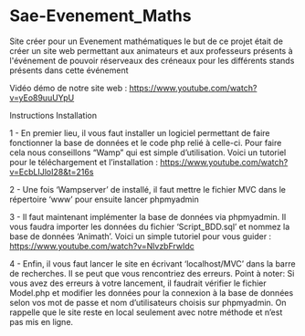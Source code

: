 # Sae-Evenement_Maths

Site créer pour un Evenement mathématiques le but de ce projet était de créer un site web permettant aux animateurs et aux professeurs présents à l'événement de pouvoir réserveaux des créneaux pour les différents stands présents dans cette événement



Vidéo démo de notre site web : https://www.youtube.com/watch?v=yEo89uuUYpU


Instructions Installation


1 - En premier lieu, il vous faut installer un logiciel permettant de faire fonctionner la base de données et le code php relié à celle-ci. Pour faire cela nous conseillons “Wamp” qui est simple d’utilisation.
Voici un tutoriel pour le téléchargement et l’installation : https://www.youtube.com/watch?v=EcbLIJloI28&t=216s


2 - Une fois ‘Wampserver’ de installé, il faut mettre le fichier MVC dans le répertoire ‘www’ pour ensuite lancer phpmyadmin


3 - Il faut maintenant implémenter la base de données via phpmyadmin. Il vous faudra importer les données du fichier ‘Script_BDD.sql’ et nommez la base de données ‘Animath’.
Voici un simple tutoriel pour vous guider : https://www.youtube.com/watch?v=NlvzbFrwIdc




4 - Enfin, il vous faut lancer le site en écrivant ‘localhost/MVC’ dans la barre de recherches. Il se peut que vous rencontriez des erreurs. 
Point à noter: Si vous avez des erreurs à votre lancement, il faudrait vérifier le fichier Model.php et modifier les données pour la connexion à la base de données selon vos mot de passe et nom d’utilisateurs choisis sur phpmyadmin. 
On rappelle que le site reste en local seulement avec notre méthode et n’est pas mis en ligne.
